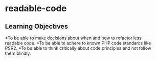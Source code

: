 # readable-code

## Learning Objectives

*To be able to make decisions about when and how to refactor less readable code.
*To be able to adhere to known PHP code standards like PSR2.
*To be able to think critically about code principles and not follow them blindly.
